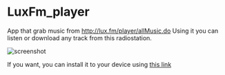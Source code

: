 # LuxFm_player

App that grab music from http://lux.fm/player/allMusic.do 
Using it you can listen or download any track from this radiostation.

![screenshot](https://pp.userapi.com/c636320/v636320602/60a6a/sAg7zAkS0qA.jpg)

If you want, you can install it to your device using [this link](https://www.iardel.store.aptoide.com)
